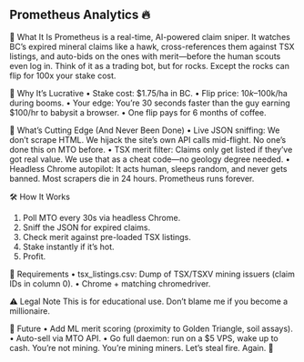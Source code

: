 ## Prometheus Analytics 🔥

🚀 What It Is
Prometheus is a real-time, AI-powered claim sniper. It watches BC’s expired mineral claims like a hawk, cross-references them against TSX listings, and auto-bids on the ones with merit—before the human scouts even log in.
Think of it as a trading bot, but for rocks. Except the rocks can flip for 100x your stake cost.

💎 Why It’s Lucrative
•  Stake cost: $1.75/ha in BC.
•  Flip price: $10k–$100k/ha during booms.
•  Your edge: You’re 30 seconds faster than the guy earning $100/hr to babysit a browser.
•  One flip pays for 6 months of coffee.

🤖 What’s Cutting Edge (And Never Been Done)
•  Live JSON sniffing: We don’t scrape HTML. We hijack the site’s own API calls mid-flight. No one’s done this on MTO before.
•  TSX merit filter: Claims only get listed if they’ve got real value. We use that as a cheat code—no geology degree needed.
•  Headless Chrome autopilot: It acts human, sleeps random, and never gets banned. Most scrapers die in 24 hours. Prometheus runs forever.

🛠️ How It Works
1.  Poll MTO every 30s via headless Chrome.
2.  Sniff the JSON for expired claims.
3.  Check merit against pre-loaded TSX listings.
4.  Stake instantly if it’s hot.
5.  Profit.

📄 Requirements
•  tsx_listings.csv: Dump of TSX/TSXV mining issuers (claim IDs in column 0).
•  Chrome + matching chromedriver.

⚠️ Legal Note
This is for educational use. Don’t blame me if you become a millionaire.

🐉 Future
•  Add ML merit scoring (proximity to Golden Triangle, soil assays).
•  Auto-sell via MTO API.
•  Go full daemon: run on a $5 VPS, wake up to cash.
You’re not mining. You’re mining miners.
Let’s steal fire. Again. 🖤